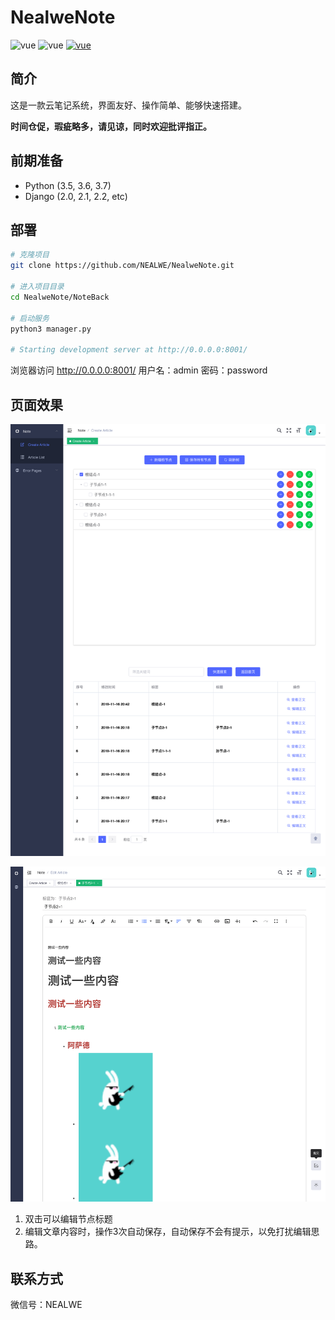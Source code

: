# NealweNote
<p>
  <a>
    <img src="https://img.shields.io/badge/vue-2.9.6-brightgreen.svg" alt="vue">
  </a>
  <a>
    <img src="https://img.shields.io/badge/python->3.5-brightgreen.svg" alt="vue">
  </a>
  <a href="https://github.com/PanJiaChen/vue-element-admin">
    <img src="https://img.shields.io/badge/vue_element_admin-v4.2.1-brightgreen.svg" alt="vue">
  </a>
 </p>

## 简介

这是一款云笔记系统，界面友好、操作简单、能够快速搭建。

**时间仓促，瑕疵略多，请见谅，同时欢迎批评指正。**

## 前期准备
- Python (3.5, 3.6, 3.7)
- Django (2.0, 2.1, 2.2, etc)

## 部署

```bash
# 克隆项目
git clone https://github.com/NEALWE/NealweNote.git

# 进入项目目录
cd NealweNote/NoteBack

# 启动服务
python3 manager.py

# Starting development server at http://0.0.0.0:8001/
```
浏览器访问 http://0.0.0.0:8001/
用户名：admin
密码：password


## 页面效果
![](https://github.com/NEALWE/NealweNote/blob/master/pic/CreateArticle-Nealwe'sNoteBook.png)

![](https://github.com/NEALWE/NealweNote/blob/master/pic/SubmitButton20191119-174929.png)

1. 双击可以编辑节点标题
2. 编辑文章内容时，操作3次自动保存，自动保存不会有提示，以免打扰编辑思路。

## 联系方式
微信号：NEALWE


